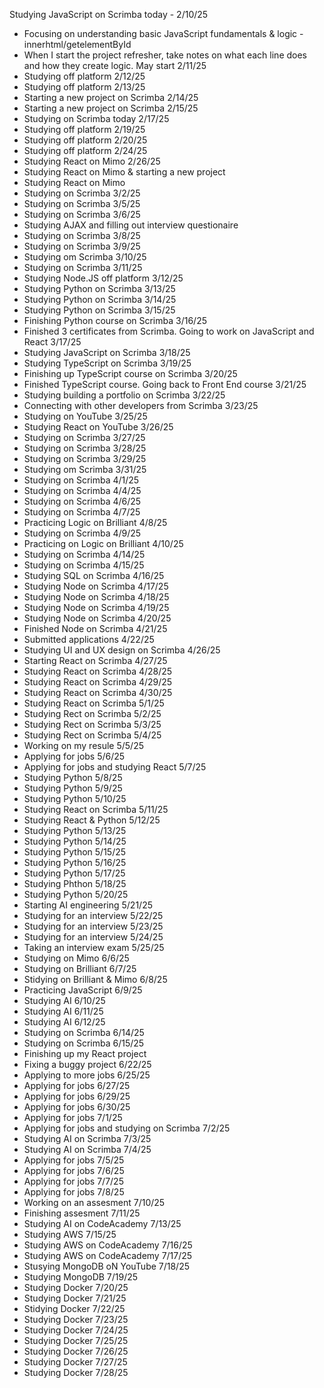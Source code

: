 Studying JavaScript on Scrimba today - 2/10/25

- Focusing on understanding basic JavaScript fundamentals & logic - innerhtml/getelementById
- When I start the project refresher, take notes on what each line does and how they create logic. May start 2/11/25
- Studying off platform 2/12/25
- Studying off platform 2/13/25
- Starting a new project on Scrimba 2/14/25
- Starting a new project on Scrimba 2/15/25
- Studying on Scrimba today 2/17/25
- Studying off platform 2/19/25
- Studying off platform 2/20/25
- Studying off platform 2/24/25
- Studying React on Mimo 2/26/25
- Studying React on Mimo & starting a new project
- Studying React on Mimo
- Studying on Scrimba 3/2/25
- Studying on Scrimba 3/5/25
- Studying on Scrimba 3/6/25
- Studying AJAX and filling out interview questionaire
- Studying on Scrimba 3/8/25
- Studying on Scrimba 3/9/25
- Studying om Scrimba 3/10/25
- Studying on Scrimba 3/11/25
- Studying Node.JS off platform 3/12/25
- Studying Python on Scrimba 3/13/25
- Studying Python on Scrimba 3/14/25
- Studying Python on Scrimba 3/15/25
- Finishing Python course on Scrimba 3/16/25
- Finished 3 certificates from Scrimba. Going to work on JavaScript and React 3/17/25
- Studying JavaScript on Scrimba 3/18/25
- Studying TypeScript on Scrimba 3/19/25
- Finishing up TypeScript course on Scrimba 3/20/25
- Finished TypeScript course. Going back to Front End course 3/21/25
- Studying building a portfolio on Scrimba 3/22/25
- Connecting with other developers from Scrimba 3/23/25
- Studying on YouTube 3/25/25
- Studying React on YouTube 3/26/25
- Studying on Scrimba 3/27/25
- Studying on Scrimba 3/28/25
- Studying on Scrimba 3/29/25
- Studying om Scrimba 3/31/25
- Studying on Scrimba 4/1/25
- Studying on Scrimba 4/4/25
- Studying on Scrimba 4/6/25
- Studying on Scrimba 4/7/25
- Practicing Logic on Brilliant 4/8/25
- Studying on Scrimba 4/9/25
- Practicing on Logic on Brilliant 4/10/25
- Studying on Scrimba 4/14/25
- Studying on Scrimba 4/15/25
- Studying SQL on Scrimba 4/16/25
- Studying Node on Scrimba 4/17/25
- Studying Node on Scrimba 4/18/25
- Studying Node on Scrimba 4/19/25
- Studying Node on Scrimba 4/20/25
- Finished Node on Scrimba 4/21/25
- Submitted applications 4/22/25
- Studying UI and UX design on Scrimba 4/26/25
- Starting React on Scrimba 4/27/25
- Studying React on Scrimba 4/28/25
- Studying React on Scrimba 4/29/25
- Studying React on Scrimba 4/30/25
- Studying React on Scrimba 5/1/25
- Studying Rect on Scrimba 5/2/25
- Studying Rect on Scrimba 5/3/25
- Studying Rect on Scrimba 5/4/25
- Working on my resule 5/5/25
- Applying for jobs 5/6/25
- Applying for jobs and studying React 5/7/25
- Studying Python 5/8/25
- Studying Python 5/9/25
- Studying Python 5/10/25
- Studying React on Scrimba 5/11/25
- Studying React & Python 5/12/25
- Studying Python 5/13/25
- Studying Python 5/14/25
- Studying Python 5/15/25
- Studying Python 5/16/25
- Studying Python 5/17/25
- Studying Phthon 5/18/25
- Studying Python 5/20/25
- Starting AI engineering 5/21/25
- Studying for an interview 5/22/25
- Studying for an interview 5/23/25
- Studying for an interview 5/24/25
- Taking an interview exam 5/25/25
- Studying on Mimo 6/6/25
- Studying on Brilliant 6/7/25
- Stidying on Brilliant & Mimo 6/8/25
- Practicing JavaScript 6/9/25
- Studying AI 6/10/25
- Studying AI 6/11/25
- Studying AI 6/12/25
- Studying on Scrimba 6/14/25
- Studying on Scrimba 6/15/25
- Finishing up my React project
- Fixing a buggy project 6/22/25
- Applying to more jobs 6/25/25
- Applying for jobs 6/27/25
- Applying for jobs 6/29/25
- Applying for jobs 6/30/25
- Applying for jobs 7/1/25
- Applying for jobs and studying on Scrimba 7/2/25
- Studying AI on Scrimba 7/3/25
- Studying AI on Scrimba 7/4/25
- Applying for jobs 7/5/25
- Applying for jobs 7/6/25
- Applying for jobs 7/7/25
- Applying for jobs 7/8/25
- Working on an assesment 7/10/25
- Finishing assesment 7/11/25
- Studying AI on CodeAcademy 7/13/25
- Studying AWS 7/15/25
- Studying AWS on CodeAcademy 7/16/25
- Studying AWS on CodeAcademy 7/17/25
- Stusying MongoDB oN YouTube 7/18/25
- Studying MongoDB 7/19/25
- Studying Docker 7/20/25
- Studying Docker 7/21/25
- Stidying Docker 7/22/25
- Studying Docker 7/23/25
- Studying Docker 7/24/25
- Studying Docker 7/25/25
- Studying Docker 7/26/25
- Studying Docker 7/27/25
- Studying Docker 7/28/25